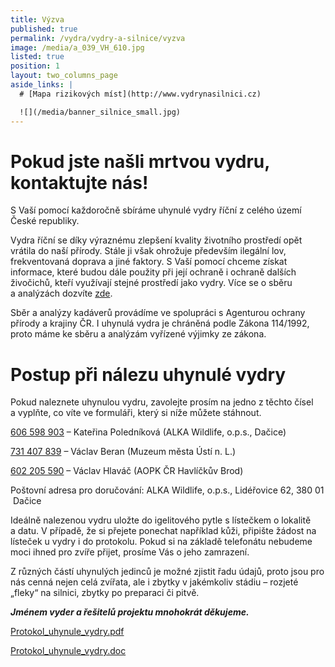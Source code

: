 ```yaml
---
title: Výzva
published: true
permalink: /vydra/vydry-a-silnice/vyzva
image: /media/a_039_VH_610.jpg
listed: true
position: 1
layout: two_columns_page
aside_links: |
  # [Mapa rizikových míst](http://www.vydrynasilnici.cz)

  ![](/media/banner_silnice_small.jpg)
---
```

# Pokud jste našli mrtvou vydru, kontaktujte nás!

S Vaší pomocí každoročně sbíráme uhynulé vydry říční z celého území
České republiky.

Vydra říční se díky výraznému zlepšení kvality životního prostředí opět
vrátila do naší přírody. Stále ji však ohrožuje především ilegální lov,
frekventovaná doprava a jiné faktory. S Vaší pomocí chceme získat
informace, které budou dále použity při její ochraně i ochraně dalších
živočichů, kteří využívají stejné prostředí jako vydry. Více se o sběru
a analýzách dozvíte [zde](sber-uhynulych-vyder).

Sběr a analýzy kadáverů provádíme ve spolupráci s Agenturou ochrany přírody a krajiny ČR. I uhynulá vydra je chráněná podle Zákona 114/1992, proto máme ke sběru a analýzám vyřízené výjimky ze zákona. 

# Postup při nálezu uhynulé vydry

Pokud naleznete uhynulou vydru, zavolejte prosím na jedno z těchto čísel
a vyplňte, co víte ve formuláři, který si níže můžete stáhnout.

[606 598 903](tel:+420-606-598-903) – Kateřina Poledníková (ALKA
Wildlife, o.p.s., Dačice)

[731 407 839](tel:+420-731-407-839) – Václav Beran (Muzeum města Ústí
n. L.)

[602 205 590](tel:+420-602-205-590) – Václav Hlaváč (AOPK ČR Havlíčkův
Brod)

Poštovní adresa pro doručování: ALKA Wildlife, o.p.s., Lidéřovice 62,
380 01  Dačice

Ideálně nalezenou vydru uložte do igelitového pytle s lístečkem
o lokalitě a datu. V případě, že si přejete ponechat například kůži,
připište žádost na lísteček u vydry i do protokolu. Pokud si na základě
telefonátu nebudeme moci ihned pro zvíře přijet, prosíme Vás o jeho
zamrazení.

Z různých částí uhynulých jedinců je možné zjistit řadu údajů, proto
jsou pro nás cenná nejen celá zvířata, ale i zbytky v jakémkoliv
stádiu – rozjeté „fleky“ na silnici, zbytky po preparaci či pitvě.

_**Jménem vyder a řešitelů projektu mnohokrát děkujeme.**_

[Protokol_uhynule_vydry.pdf](/media/Protokol_uhynule_vydry.pdf)

[Protokol_uhynule_vydry.doc](/media/Protokol_uhynule_vydry.pdf)
